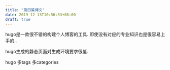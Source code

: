 ```yaml
---
title: "第四篇博文"
date: 2019-12-13T10:56:53+08:00
draft: true
---
```

hugo是一款很不错的构建个人博客的工具. 即使没有对应的专业知识也是很容易上手的..

hugo生成的静态页面对生成环境要求很低. 

hugo 多tags  多categories